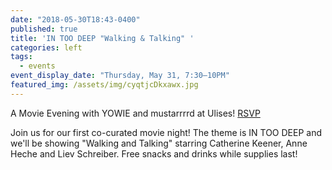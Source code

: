 ```yaml
---
date: "2018-05-30T18:43-0400"
published: true
title: 'IN TOO DEEP "Walking & Talking" '
categories: left
tags:
  - events
event_display_date: "Thursday, May 31, 7:30–10PM"
featured_img: /assets/img/cyqtjcDkxawx.jpg
---
```


A Movie Evening with YOWIE and mustarrrrd at Ulises! [RSVP](https://www.facebook.com/events/106847163534723/)

Join us for our first co-curated movie night! The theme is IN TOO DEEP and we'll be showing "Walking and Talking" starring Catherine Keener, Anne Heche and Liev Schreiber. Free snacks and drinks while supplies last!
